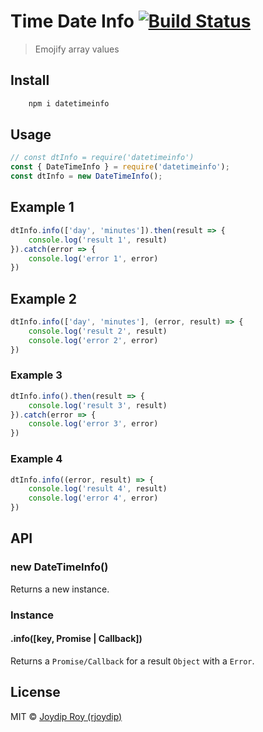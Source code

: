 # Time Date Info [![Build Status](https://travis-ci.org/rjoydip/datetimeinfo.svg?branch=master)](https://travis-ci.org/rjoydip/datetimeinfo)

> Emojify array values

## Install

```bash
    npm i datetimeinfo
```

## Usage

```js
// const dtInfo = require('datetimeinfo')
const { DateTimeInfo } = require('datetimeinfo');
const dtInfo = new DateTimeInfo();
```

## Example 1

```js
dtInfo.info(['day', 'minutes']).then(result => {
    console.log('result 1', result)
}).catch(error => {
    console.log('error 1', error)
})
```

## Example 2

```js
dtInfo.info(['day', 'minutes'], (error, result) => {
    console.log('result 2', result)
    console.log('error 2', error)
})
```

### Example 3

```js
dtInfo.info().then(result => {
    console.log('result 3', result)
}).catch(error => {
    console.log('error 3', error)
})
```

### Example 4

```js
dtInfo.info((error, result) => {
    console.log('result 4', result)
    console.log('error 4', error)
})
```

## API

### new DateTimeInfo()

Returns a new instance.

### Instance

#### .info([key, Promise | Callback])

Returns a `Promise/Callback` for a result `Object` with a `Error`.

## License

MIT © [Joydip Roy (rjoydip)](https://github.com/rjoydip/datetimeinfo/blob/master/license.md)
